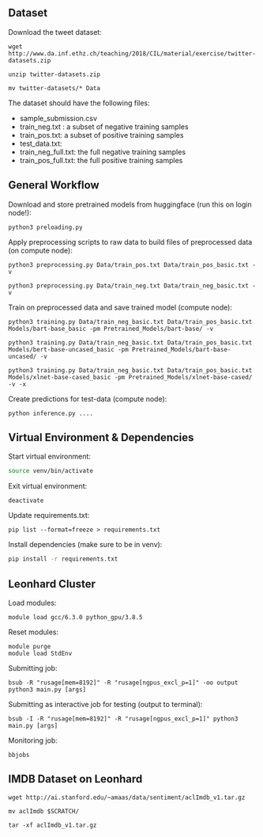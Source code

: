 ## Dataset

Download the tweet dataset:
```
wget http://www.da.inf.ethz.ch/teaching/2018/CIL/material/exercise/twitter-datasets.zip

unzip twitter-datasets.zip

mv twitter-datasets/* Data
```
The dataset should have the following files:
- sample_submission.csv
- train_neg.txt :  a subset of negative training samples
- train_pos.txt: a subset of positive training samples
- test_data.txt:
- train_neg_full.txt: the full negative training samples
- train_pos_full.txt: the full positive training samples

## General Workflow

Download and store pretrained models from huggingface (run this on login node!):
```
python3 preloading.py
```
Apply preprocessing scripts to raw data to build files of preprocessed data (on compute node):
```
python3 preprocessing.py Data/train_pos.txt Data/train_pos_basic.txt -v

python3 preprocessing.py Data/train_neg.txt Data/train_neg_basic.txt -v
```
Train on preprocessed data and save trained model (compute node):
```
python3 training.py Data/train_neg_basic.txt Data/train_pos_basic.txt Models/bart-base_basic -pm Pretrained_Models/bart-base/ -v

python3 training.py Data/train_neg_basic.txt Data/train_pos_basic.txt Models/bert-base-uncased_basic -pm Pretrained_Models/bart-base-uncased/ -v

python3 training.py Data/train_neg_basic.txt Data/train_pos_basic.txt Models/xlnet-base-cased_basic -pm Pretrained_Models/xlnet-base-cased/ -v -x
```
Create predictions for test-data (compute node):
```
python inference.py ....
```

## Virtual Environment & Dependencies

Start virtual environment:
```bash
source venv/bin/activate
```

Exit virtual environment:
```
deactivate
```
Update requirements.txt:
```
pip list --format=freeze > requirements.txt
```
Install dependencies (make sure to be in venv):
```bash
pip install -r requirements.txt
```

## Leonhard Cluster

Load modules:
```
module load gcc/6.3.0 python_gpu/3.8.5
```
Reset modules:
```
module purge
module load StdEnv
```
Submitting job:
```
bsub -R "rusage[mem=8192]" -R "rusage[ngpus_excl_p=1]" -oo output python3 main.py [args]
```
Submitting as interactive job for testing (output to terminal):
```
bsub -I -R "rusage[mem=8192]" -R "rusage[ngpus_excl_p=1]" python3 main.py [args]
```
Monitoring job:
```
bbjobs
```

## IMDB Dataset on Leonhard
```
wget http://ai.stanford.edu/~amaas/data/sentiment/aclImdb_v1.tar.gz

mv aclImdb $SCRATCH/

tar -xf aclImdb_v1.tar.gz
```